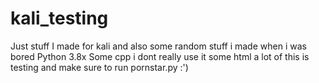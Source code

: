 # kali_testing
Just stuff I made for kali and also some random stuff i made when i was bored
Python 3.8x
Some cpp i dont really use it
some html
a lot of this is testing and make sure to run pornstar.py :')
